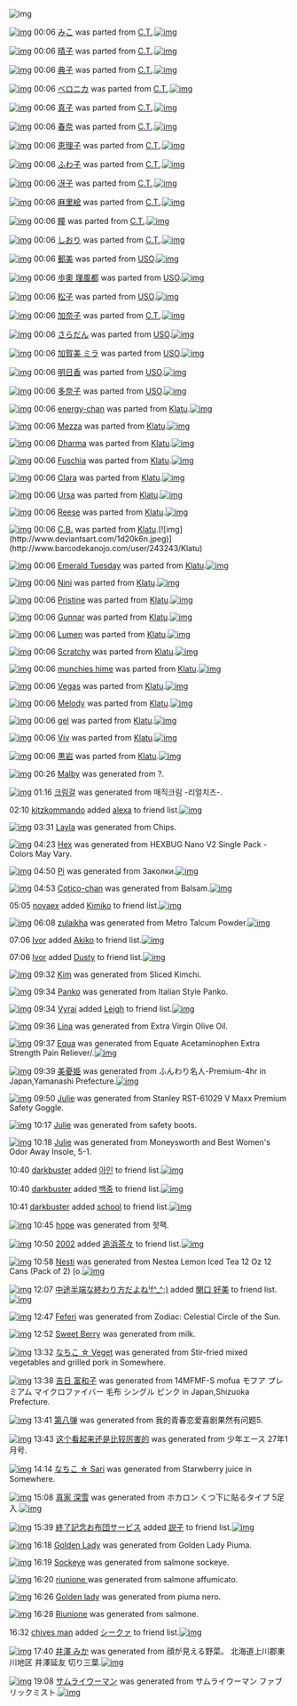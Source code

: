 ![img](http://gdrive-cdn.herokuapp.com/537b65a5bc09f0000721dda7/512px-barcode.png)

[![img](http://www.deviantsart.com/3e1qhlt.png)](http://www.barcodekanojo.com/kanojo/2596175/%E3%81%BF%E3%81%93) 00:06 [みこ](http://www.barcodekanojo.com/kanojo/2596175/%E3%81%BF%E3%81%93) was parted from [C.T.](http://www.barcodekanojo.com/kanojo/2596175/%E3%81%BF%E3%81%93).[![img](http://www.deviantsart.com/fhrc6a.jpeg)](http://www.barcodekanojo.com/user/272165/C.T.) 

[![img](http://www.deviantsart.com/gh5f3n.png)](http://www.barcodekanojo.com/kanojo/2876357/%E6%99%B4%E5%AD%90) 00:06 [晴子](http://www.barcodekanojo.com/kanojo/2876357/%E6%99%B4%E5%AD%90) was parted from [C.T.](http://www.barcodekanojo.com/kanojo/2876357/%E6%99%B4%E5%AD%90).[![img](http://www.deviantsart.com/fhrc6a.jpeg)](http://www.barcodekanojo.com/user/272165/C.T.) 

[![img](http://www.deviantsart.com/3q5gi1v.png)](http://www.barcodekanojo.com/kanojo/2866947/%E5%85%B8%E5%AD%90) 00:06 [典子](http://www.barcodekanojo.com/kanojo/2866947/%E5%85%B8%E5%AD%90) was parted from [C.T.](http://www.barcodekanojo.com/kanojo/2866947/%E5%85%B8%E5%AD%90).[![img](http://www.deviantsart.com/fhrc6a.jpeg)](http://www.barcodekanojo.com/user/272165/C.T.) 

[![img](http://www.deviantsart.com/3nchgeq.png)](http://www.barcodekanojo.com/kanojo/2594263/%E3%83%99%E3%83%AD%E3%83%8B%E3%82%AB) 00:06 [ベロニカ](http://www.barcodekanojo.com/kanojo/2594263/%E3%83%99%E3%83%AD%E3%83%8B%E3%82%AB) was parted from [C.T.](http://www.barcodekanojo.com/kanojo/2594263/%E3%83%99%E3%83%AD%E3%83%8B%E3%82%AB).[![img](http://www.deviantsart.com/fhrc6a.jpeg)](http://www.barcodekanojo.com/user/272165/C.T.) 

[![img](http://www.deviantsart.com/2gbm97t.png)](http://www.barcodekanojo.com/kanojo/2594280/%E7%9C%9F%E5%AD%90) 00:06 [真子](http://www.barcodekanojo.com/kanojo/2594280/%E7%9C%9F%E5%AD%90) was parted from [C.T.](http://www.barcodekanojo.com/kanojo/2594280/%E7%9C%9F%E5%AD%90).[![img](http://www.deviantsart.com/fhrc6a.jpeg)](http://www.barcodekanojo.com/user/272165/C.T.) 

[![img](http://www.deviantsart.com/3vuem73.png)](http://www.barcodekanojo.com/kanojo/2594283/%E6%98%A5%E5%A5%88) 00:06 [春奈](http://www.barcodekanojo.com/kanojo/2594283/%E6%98%A5%E5%A5%88) was parted from [C.T.](http://www.barcodekanojo.com/kanojo/2594283/%E6%98%A5%E5%A5%88).[![img](http://www.deviantsart.com/fhrc6a.jpeg)](http://www.barcodekanojo.com/user/272165/C.T.) 

[![img](http://www.deviantsart.com/10fg311.png)](http://www.barcodekanojo.com/kanojo/2572946/%E6%81%B5%E7%90%86%E5%AD%90) 00:06 [恵理子](http://www.barcodekanojo.com/kanojo/2572946/%E6%81%B5%E7%90%86%E5%AD%90) was parted from [C.T.](http://www.barcodekanojo.com/kanojo/2572946/%E6%81%B5%E7%90%86%E5%AD%90).[![img](http://www.deviantsart.com/fhrc6a.jpeg)](http://www.barcodekanojo.com/user/272165/C.T.) 

[![img](http://www.deviantsart.com/n8hqif.png)](http://www.barcodekanojo.com/kanojo/2574356/%E3%81%B5%E3%82%8F%E5%AD%90) 00:06 [ふわ子](http://www.barcodekanojo.com/kanojo/2574356/%E3%81%B5%E3%82%8F%E5%AD%90) was parted from [C.T.](http://www.barcodekanojo.com/kanojo/2574356/%E3%81%B5%E3%82%8F%E5%AD%90).[![img](http://www.deviantsart.com/fhrc6a.jpeg)](http://www.barcodekanojo.com/user/272165/C.T.) 

[![img](http://www.deviantsart.com/ng2dbm.png)](http://www.barcodekanojo.com/kanojo/2576484/%E5%86%B4%E5%AD%90) 00:06 [冴子](http://www.barcodekanojo.com/kanojo/2576484/%E5%86%B4%E5%AD%90) was parted from [C.T.](http://www.barcodekanojo.com/kanojo/2576484/%E5%86%B4%E5%AD%90).[![img](http://www.deviantsart.com/fhrc6a.jpeg)](http://www.barcodekanojo.com/user/272165/C.T.) 

[![img](http://www.deviantsart.com/37ur342.png)](http://www.barcodekanojo.com/kanojo/2625490/%E9%BA%BB%E9%87%8C%E7%B5%B5) 00:06 [麻里絵](http://www.barcodekanojo.com/kanojo/2625490/%E9%BA%BB%E9%87%8C%E7%B5%B5) was parted from [C.T.](http://www.barcodekanojo.com/kanojo/2625490/%E9%BA%BB%E9%87%8C%E7%B5%B5).[![img](http://www.deviantsart.com/fhrc6a.jpeg)](http://www.barcodekanojo.com/user/272165/C.T.) 

[![img](http://www.deviantsart.com/25gs66b.png)](http://www.barcodekanojo.com/kanojo/2651804/%E7%9E%B3) 00:06 [瞳](http://www.barcodekanojo.com/kanojo/2651804/%E7%9E%B3) was parted from [C.T.](http://www.barcodekanojo.com/kanojo/2651804/%E7%9E%B3).[![img](http://www.deviantsart.com/fhrc6a.jpeg)](http://www.barcodekanojo.com/user/272165/C.T.) 

[![img](http://www.deviantsart.com/1c264u3.png)](http://www.barcodekanojo.com/kanojo/2619181/%E3%81%97%E3%81%8A%E3%82%8A) 00:06 [しおり](http://www.barcodekanojo.com/kanojo/2619181/%E3%81%97%E3%81%8A%E3%82%8A) was parted from [C.T.](http://www.barcodekanojo.com/kanojo/2619181/%E3%81%97%E3%81%8A%E3%82%8A).[![img](http://www.deviantsart.com/fhrc6a.jpeg)](http://www.barcodekanojo.com/user/272165/C.T.) 

[![img](http://www.deviantsart.com/2ist474.png)](http://www.barcodekanojo.com/kanojo/1538767/%E9%83%B5%E7%BE%8E) 00:06 [郵美](http://www.barcodekanojo.com/kanojo/1538767/%E9%83%B5%E7%BE%8E) was parted from [USO](http://www.barcodekanojo.com/kanojo/1538767/%E9%83%B5%E7%BE%8E).[![img](http://www.deviantsart.com/23q3t7f.png)](http://www.barcodekanojo.com/user/211042/USO) 

[![img](http://www.deviantsart.com/1j0p47f.png)](http://www.barcodekanojo.com/kanojo/2151013/%E6%AD%A9%E5%A5%A7%20%E7%90%86%E9%A2%A8%E9%83%BD) 00:06 [歩奧 理風都](http://www.barcodekanojo.com/kanojo/2151013/%E6%AD%A9%E5%A5%A7%20%E7%90%86%E9%A2%A8%E9%83%BD) was parted from [USO](http://www.barcodekanojo.com/kanojo/2151013/%E6%AD%A9%E5%A5%A7%20%E7%90%86%E9%A2%A8%E9%83%BD).[![img](http://www.deviantsart.com/23q3t7f.png)](http://www.barcodekanojo.com/user/211042/USO) 

[![img](http://www.deviantsart.com/1a3fr6h.png)](http://www.barcodekanojo.com/kanojo/2181670/%E6%9D%BE%E5%AD%90) 00:06 [松子](http://www.barcodekanojo.com/kanojo/2181670/%E6%9D%BE%E5%AD%90) was parted from [USO](http://www.barcodekanojo.com/kanojo/2181670/%E6%9D%BE%E5%AD%90).[![img](http://www.deviantsart.com/23q3t7f.png)](http://www.barcodekanojo.com/user/211042/USO) 

[![img](http://www.deviantsart.com/da0mmf.png)](http://www.barcodekanojo.com/kanojo/2620450/%E5%8A%A0%E5%A5%88%E5%AD%90) 00:06 [加奈子](http://www.barcodekanojo.com/kanojo/2620450/%E5%8A%A0%E5%A5%88%E5%AD%90) was parted from [C.T.](http://www.barcodekanojo.com/kanojo/2620450/%E5%8A%A0%E5%A5%88%E5%AD%90).[![img](http://www.deviantsart.com/fhrc6a.jpeg)](http://www.barcodekanojo.com/user/272165/C.T.) 

[![img](http://www.deviantsart.com/1qjp8pu.png)](http://www.barcodekanojo.com/kanojo/1662964/%E3%81%95%E3%82%89%E3%81%A0%E3%82%93) 00:06 [さらだん](http://www.barcodekanojo.com/kanojo/1662964/%E3%81%95%E3%82%89%E3%81%A0%E3%82%93) was parted from [USO](http://www.barcodekanojo.com/kanojo/1662964/%E3%81%95%E3%82%89%E3%81%A0%E3%82%93).[![img](http://www.deviantsart.com/23q3t7f.png)](http://www.barcodekanojo.com/user/211042/USO) 

[![img](http://www.deviantsart.com/vojj5.png)](http://www.barcodekanojo.com/kanojo/337396/%E5%8A%A0%E8%B3%80%E7%BE%8E%20%E3%83%9F%E3%83%A9) 00:06 [加賀美 ミラ](http://www.barcodekanojo.com/kanojo/337396/%E5%8A%A0%E8%B3%80%E7%BE%8E%20%E3%83%9F%E3%83%A9) was parted from [USO](http://www.barcodekanojo.com/kanojo/337396/%E5%8A%A0%E8%B3%80%E7%BE%8E%20%E3%83%9F%E3%83%A9).[![img](http://www.deviantsart.com/23q3t7f.png)](http://www.barcodekanojo.com/user/211042/USO) 

[![img](http://www.deviantsart.com/1sd6lbg.png)](http://www.barcodekanojo.com/kanojo/2713007/%E6%98%8E%E6%97%A5%E9%A6%99) 00:06 [明日香](http://www.barcodekanojo.com/kanojo/2713007/%E6%98%8E%E6%97%A5%E9%A6%99) was parted from [USO](http://www.barcodekanojo.com/kanojo/2713007/%E6%98%8E%E6%97%A5%E9%A6%99).[![img](http://www.deviantsart.com/23q3t7f.png)](http://www.barcodekanojo.com/user/211042/USO) 

[![img](http://www.deviantsart.com/g1fqjg.png)](http://www.barcodekanojo.com/kanojo/2630644/%E5%A4%9A%E5%A5%88%E5%AD%90) 00:06 [多奈子](http://www.barcodekanojo.com/kanojo/2630644/%E5%A4%9A%E5%A5%88%E5%AD%90) was parted from [USO](http://www.barcodekanojo.com/kanojo/2630644/%E5%A4%9A%E5%A5%88%E5%AD%90).[![img](http://www.deviantsart.com/23q3t7f.png)](http://www.barcodekanojo.com/user/211042/USO) 

[![img](http://www.deviantsart.com/8mj5.png)](http://www.barcodekanojo.com/kanojo/2539918/energy-chan) 00:06 [energy-chan](http://www.barcodekanojo.com/kanojo/2539918/energy-chan) was parted from [Klatu](http://www.barcodekanojo.com/kanojo/2539918/energy-chan).[![img](http://www.deviantsart.com/1d20k6n.jpeg)](http://www.barcodekanojo.com/user/243243/Klatu) 

[![img](http://www.deviantsart.com/2cbu7o7.png)](http://www.barcodekanojo.com/kanojo/2533068/Mezza) 00:06 [Mezza](http://www.barcodekanojo.com/kanojo/2533068/Mezza) was parted from [Klatu](http://www.barcodekanojo.com/kanojo/2533068/Mezza).[![img](http://www.deviantsart.com/1d20k6n.jpeg)](http://www.barcodekanojo.com/user/243243/Klatu) 

[![img](http://www.deviantsart.com/28478tj.png)](http://www.barcodekanojo.com/kanojo/2538582/Dharma) 00:06 [Dharma](http://www.barcodekanojo.com/kanojo/2538582/Dharma) was parted from [Klatu](http://www.barcodekanojo.com/kanojo/2538582/Dharma).[![img](http://www.deviantsart.com/1d20k6n.jpeg)](http://www.barcodekanojo.com/user/243243/Klatu) 

[![img](http://www.deviantsart.com/20tjdtj.png)](http://www.barcodekanojo.com/kanojo/2528871/Fuschia) 00:06 [Fuschia](http://www.barcodekanojo.com/kanojo/2528871/Fuschia) was parted from [Klatu](http://www.barcodekanojo.com/kanojo/2528871/Fuschia).[![img](http://www.deviantsart.com/1d20k6n.jpeg)](http://www.barcodekanojo.com/user/243243/Klatu) 

[![img](http://www.deviantsart.com/2feu904.png)](http://www.barcodekanojo.com/kanojo/2515403/Clara) 00:06 [Clara](http://www.barcodekanojo.com/kanojo/2515403/Clara) was parted from [Klatu](http://www.barcodekanojo.com/kanojo/2515403/Clara).[![img](http://www.deviantsart.com/1d20k6n.jpeg)](http://www.barcodekanojo.com/user/243243/Klatu) 

[![img](http://www.deviantsart.com/1j59r3i.png)](http://www.barcodekanojo.com/kanojo/2525564/Ursa) 00:06 [Ursa](http://www.barcodekanojo.com/kanojo/2525564/Ursa) was parted from [Klatu](http://www.barcodekanojo.com/kanojo/2525564/Ursa).[![img](http://www.deviantsart.com/1d20k6n.jpeg)](http://www.barcodekanojo.com/user/243243/Klatu) 

[![img](http://www.deviantsart.com/2n6vo7g.png)](http://www.barcodekanojo.com/kanojo/2532871/Reese) 00:06 [Reese](http://www.barcodekanojo.com/kanojo/2532871/Reese) was parted from [Klatu](http://www.barcodekanojo.com/kanojo/2532871/Reese).[![img](http://www.deviantsart.com/1d20k6n.jpeg)](http://www.barcodekanojo.com/user/243243/Klatu) 

[![img](http://www.deviantsart.com/315h34v.png)](http://www.barcodekanojo.com/kanojo/2816621/C.B.) 00:06 [C.B.](http://www.barcodekanojo.com/kanojo/2816621/C.B.) was parted from [Klatu](http://www.barcodekanojo.com/kanojo/2816621/C.B.).[![img](http://www.deviantsart.com/1d20k6n.jpeg)](http://www.barcodekanojo.com/user/243243/Klatu) 

[![img](http://www.deviantsart.com/1fi04g9.png)](http://www.barcodekanojo.com/kanojo/2813013/Emerald%20Tuesday) 00:06 [Emerald Tuesday](http://www.barcodekanojo.com/kanojo/2813013/Emerald%20Tuesday) was parted from [Klatu](http://www.barcodekanojo.com/kanojo/2813013/Emerald%20Tuesday).[![img](http://www.deviantsart.com/1d20k6n.jpeg)](http://www.barcodekanojo.com/user/243243/Klatu) 

[![img](http://www.deviantsart.com/1426u6b.png)](http://www.barcodekanojo.com/kanojo/2817361/Nini) 00:06 [Nini](http://www.barcodekanojo.com/kanojo/2817361/Nini) was parted from [Klatu](http://www.barcodekanojo.com/kanojo/2817361/Nini).[![img](http://www.deviantsart.com/1d20k6n.jpeg)](http://www.barcodekanojo.com/user/243243/Klatu) 

[![img](http://www.deviantsart.com/26riabr.png)](http://www.barcodekanojo.com/kanojo/2820366/Pristine) 00:06 [Pristine](http://www.barcodekanojo.com/kanojo/2820366/Pristine) was parted from [Klatu](http://www.barcodekanojo.com/kanojo/2820366/Pristine).[![img](http://www.deviantsart.com/1d20k6n.jpeg)](http://www.barcodekanojo.com/user/243243/Klatu) 

[![img](http://www.deviantsart.com/2bnfmi7.png)](http://www.barcodekanojo.com/kanojo/2817358/Gunnar) 00:06 [Gunnar](http://www.barcodekanojo.com/kanojo/2817358/Gunnar) was parted from [Klatu](http://www.barcodekanojo.com/kanojo/2817358/Gunnar).[![img](http://www.deviantsart.com/1d20k6n.jpeg)](http://www.barcodekanojo.com/user/243243/Klatu) 

[![img](http://www.deviantsart.com/3cfljm4.png)](http://www.barcodekanojo.com/kanojo/2537940/Lumen) 00:06 [Lumen](http://www.barcodekanojo.com/kanojo/2537940/Lumen) was parted from [Klatu](http://www.barcodekanojo.com/kanojo/2537940/Lumen).[![img](http://www.deviantsart.com/1d20k6n.jpeg)](http://www.barcodekanojo.com/user/243243/Klatu) 

[![img](http://www.deviantsart.com/2mrkmnu.png)](http://www.barcodekanojo.com/kanojo/2528887/Scratchy) 00:06 [Scratchy](http://www.barcodekanojo.com/kanojo/2528887/Scratchy) was parted from [Klatu](http://www.barcodekanojo.com/kanojo/2528887/Scratchy).[![img](http://www.deviantsart.com/1d20k6n.jpeg)](http://www.barcodekanojo.com/user/243243/Klatu) 

[![img](http://www.deviantsart.com/11got0g.png)](http://www.barcodekanojo.com/kanojo/2522596/munchies%20hime) 00:06 [munchies hime](http://www.barcodekanojo.com/kanojo/2522596/munchies%20hime) was parted from [Klatu](http://www.barcodekanojo.com/kanojo/2522596/munchies%20hime).[![img](http://www.deviantsart.com/1d20k6n.jpeg)](http://www.barcodekanojo.com/user/243243/Klatu) 

[![img](http://www.deviantsart.com/1mb89e6.png)](http://www.barcodekanojo.com/kanojo/2528890/Vegas) 00:06 [Vegas](http://www.barcodekanojo.com/kanojo/2528890/Vegas) was parted from [Klatu](http://www.barcodekanojo.com/kanojo/2528890/Vegas).[![img](http://www.deviantsart.com/1d20k6n.jpeg)](http://www.barcodekanojo.com/user/243243/Klatu) 

[![img](http://www.deviantsart.com/1ks4sah.png)](http://www.barcodekanojo.com/kanojo/2527046/Melody) 00:06 [Melody](http://www.barcodekanojo.com/kanojo/2527046/Melody) was parted from [Klatu](http://www.barcodekanojo.com/kanojo/2527046/Melody).[![img](http://www.deviantsart.com/1d20k6n.jpeg)](http://www.barcodekanojo.com/user/243243/Klatu) 

[![img](http://www.deviantsart.com/2a2juh5.png)](http://www.barcodekanojo.com/kanojo/2525765/gel) 00:06 [gel](http://www.barcodekanojo.com/kanojo/2525765/gel) was parted from [Klatu](http://www.barcodekanojo.com/kanojo/2525765/gel).[![img](http://www.deviantsart.com/1d20k6n.jpeg)](http://www.barcodekanojo.com/user/243243/Klatu) 

[![img](http://www.deviantsart.com/3hkj9do.png)](http://www.barcodekanojo.com/kanojo/2516874/Viv) 00:06 [Viv](http://www.barcodekanojo.com/kanojo/2516874/Viv) was parted from [Klatu](http://www.barcodekanojo.com/kanojo/2516874/Viv).[![img](http://www.deviantsart.com/1d20k6n.jpeg)](http://www.barcodekanojo.com/user/243243/Klatu) 

[![img](http://www.deviantsart.com/2auhuq0.png)](http://www.barcodekanojo.com/kanojo/15440/%E9%BB%92%E5%B2%A9) 00:06 [黒岩](http://www.barcodekanojo.com/kanojo/15440/%E9%BB%92%E5%B2%A9) was parted from [Klatu](http://www.barcodekanojo.com/kanojo/15440/%E9%BB%92%E5%B2%A9).[![img](http://www.deviantsart.com/1d20k6n.jpeg)](http://www.barcodekanojo.com/user/243243/Klatu) 

[![img](http://www.deviantsart.com/3ds0s8i.png)](http://www.barcodekanojo.com/kanojo/3191805/Malby) 00:26 [Malby](http://www.barcodekanojo.com/kanojo/3191805/Malby) was generated from ?.

[![img](http://www.deviantsart.com/1rssrjl.png)](http://www.barcodekanojo.com/kanojo/3191806/%ED%81%AC%EB%A6%BC%EA%B1%B8) 01:16 [크림걸](http://www.barcodekanojo.com/kanojo/3191806/%ED%81%AC%EB%A6%BC%EA%B1%B8) was generated from 매직크림 -리얼치즈-.

02:10 [kitzkommando](http://www.barcodekanojo.com/user/499751/kitzkommando) added [alexa](http://www.barcodekanojo.com/kanojo/2519017/alexa) to friend list.[![img](http://www.deviantsart.com/g7r2k2.png)](http://www.barcodekanojo.com/kanojo/2519017/alexa) 

[![img](http://www.deviantsart.com/1gk7va2.png)](http://www.barcodekanojo.com/kanojo/3191807/Layla) 03:31 [Layla](http://www.barcodekanojo.com/kanojo/3191807/Layla) was generated from Chips.

[![img](http://www.deviantsart.com/31ih064.png)](http://www.barcodekanojo.com/kanojo/3191808/Hex) 04:23 [Hex](http://www.barcodekanojo.com/kanojo/3191808/Hex) was generated from HEXBUG Nano V2 Single Pack - Colors May Vary.

[![img](http://www.deviantsart.com/17ghg6o.png)](http://www.barcodekanojo.com/kanojo/3191809/Pi) 04:50 [Pi](http://www.barcodekanojo.com/kanojo/3191809/Pi) was generated from Заколки.[![img](http://www.deviantsart.com/2adeiem.jpeg)](http://www.barcodekanojo.com/product_images/barcode/6016410/1421524234/%D0%97%D0%B0%D0%BA%D0%BE%D0%BB%D0%BA%D0%B8.jpg) 

[![img](http://www.deviantsart.com/3ogvt67.png)](http://www.barcodekanojo.com/kanojo/3191810/Cotico-chan) 04:53 [Cotico-chan](http://www.barcodekanojo.com/kanojo/3191810/Cotico-chan) was generated from Balsam.[![img](http://www.deviantsart.com/2nsnf45.jpeg)](http://www.barcodekanojo.com/product_images/barcode/6016411/1421524333/50x50xBalsam.jpg,qw=88,ah=88.pagespeed.ic.aHxbylygrQ.jpg) 

05:05 [novaex](http://www.barcodekanojo.com/user/499753/novaex) added [Kimiko](http://www.barcodekanojo.com/kanojo/2762731/Kimiko) to friend list.[![img](http://www.deviantsart.com/2hcdbde.png)](http://www.barcodekanojo.com/kanojo/2762731/Kimiko) 

[![img](http://www.deviantsart.com/1lakv7b.png)](http://www.barcodekanojo.com/kanojo/3191811/zulaikha) 06:08 [zulaikha](http://www.barcodekanojo.com/kanojo/3191811/zulaikha) was generated from Metro Talcum Powder.[![img](http://www.deviantsart.com/1eoe84.jpeg)](http://www.barcodekanojo.com/product_images/barcode/6016413/1421528844/Metro%20Talcum%20Powder.jpg) 

07:06 [Ivor](http://www.barcodekanojo.com/user/499735/Ivor) added [Akiko](http://www.barcodekanojo.com/kanojo/2648591/Akiko) to friend list.[![img](http://www.deviantsart.com/3lgru77.png)](http://www.barcodekanojo.com/kanojo/2648591/Akiko) 

07:06 [Ivor](http://www.barcodekanojo.com/user/499735/Ivor) added [Dusty](http://www.barcodekanojo.com/kanojo/3170684/Dusty) to friend list.[![img](http://www.deviantsart.com/29r8glo.png)](http://www.barcodekanojo.com/kanojo/3170684/Dusty) 

[![img](http://www.deviantsart.com/12i8jjd.png)](http://www.barcodekanojo.com/kanojo/3191812/Kim) 09:32 [Kim](http://www.barcodekanojo.com/kanojo/3191812/Kim) was generated from Sliced Kimchi.

[![img](http://www.deviantsart.com/3khhaf.png)](http://www.barcodekanojo.com/kanojo/3191813/Panko) 09:34 [Panko](http://www.barcodekanojo.com/kanojo/3191813/Panko) was generated from Italian Style Panko.

[![img](http://www.deviantsart.com/1ic2mod.jpeg)](http://www.barcodekanojo.com/user/469371/Vyrai) 09:34 [Vyrai](http://www.barcodekanojo.com/user/469371/Vyrai) added [Leigh](http://www.barcodekanojo.com/kanojo/2730469/Leigh) to friend list.[![img](http://www.deviantsart.com/2n9n2i.png)](http://www.barcodekanojo.com/kanojo/2730469/Leigh) 

[![img](http://www.deviantsart.com/2m5ad8k.png)](http://www.barcodekanojo.com/kanojo/3191814/Lina) 09:36 [Lina](http://www.barcodekanojo.com/kanojo/3191814/Lina) was generated from Extra Virgin Olive Oil.

[![img](http://www.deviantsart.com/3njcbgf.png)](http://www.barcodekanojo.com/kanojo/3191815/Equa) 09:37 [Equa](http://www.barcodekanojo.com/kanojo/3191815/Equa) was generated from Equate Acetaminophen Extra Strength Pain Reliever/.[![img](http://www.deviantsart.com/14gvk9h.jpeg)](http://www.barcodekanojo.com/product_images/barcode/6016420/1421541412/Equate%20Acetaminophen%20Extra%20Strength%20Pain%20Reliever%2F.jpg) 

[![img](http://www.deviantsart.com/2jds10g.png)](http://www.barcodekanojo.com/kanojo/3191816/%E7%BE%8E%E6%86%82%E5%A7%AB) 09:39 [美憂姫](http://www.barcodekanojo.com/kanojo/3191816/%E7%BE%8E%E6%86%82%E5%A7%AB) was generated from ふんわり名人-Premium-4hr in Japan,Yamanashi Prefecture.[![img](http://www.deviantsart.com/2f83pp8.jpeg)](http://www.barcodekanojo.com/product_images/barcode/6016421/1421541541/%E3%81%B5%E3%82%93%E3%82%8F%E3%82%8A%E5%90%8D%E4%BA%BA-Premium-4hr.jpg) 

[![img](http://www.deviantsart.com/1bvoimf.png)](http://www.barcodekanojo.com/kanojo/3191817/Julie) 09:50 [Julie](http://www.barcodekanojo.com/kanojo/3191817/Julie) was generated from Stanley RST-61029 V Maxx Premium Safety Goggle.

[![img](http://www.deviantsart.com/2fffk0v.png)](http://www.barcodekanojo.com/kanojo/3191818/Julie) 10:17 [Julie](http://www.barcodekanojo.com/kanojo/3191818/Julie) was generated from safety boots.

[![img](http://www.deviantsart.com/246h9la.png)](http://www.barcodekanojo.com/kanojo/3191819/Julie) 10:18 [Julie](http://www.barcodekanojo.com/kanojo/3191819/Julie) was generated from Moneysworth and Best Women's Odor Away Insole, 5-1.

10:40 [darkbuster](http://www.barcodekanojo.com/user/499749/darkbuster) added [아인](http://www.barcodekanojo.com/kanojo/2525002/%EC%95%84%EC%9D%B8) to friend list.[![img](http://www.deviantsart.com/2lbics6.png)](http://www.barcodekanojo.com/kanojo/2525002/%EC%95%84%EC%9D%B8) 

10:40 [darkbuster](http://www.barcodekanojo.com/user/499749/darkbuster) added [백중](http://www.barcodekanojo.com/kanojo/2912319/%EB%B0%B1%EC%A4%91) to friend list.[![img](http://www.deviantsart.com/2ik59f0.png)](http://www.barcodekanojo.com/kanojo/2912319/%EB%B0%B1%EC%A4%91) 

10:41 [darkbuster](http://www.barcodekanojo.com/user/499749/darkbuster) added [school](http://www.barcodekanojo.com/kanojo/1454689/school) to friend list.[![img](http://www.deviantsart.com/32kt4nc.png)](http://www.barcodekanojo.com/kanojo/1454689/school) 

[![img](http://www.deviantsart.com/q6jake.png)](http://www.barcodekanojo.com/kanojo/3191820/hope) 10:45 [hope](http://www.barcodekanojo.com/kanojo/3191820/hope) was generated from 핫팩.

[![img](http://www.deviantsart.com/2vejjuu.jpeg)](http://www.barcodekanojo.com/user/307177/2002) 10:50 [2002](http://www.barcodekanojo.com/user/307177/2002) added [追浜茶々](http://www.barcodekanojo.com/kanojo/2942472/%E8%BF%BD%E6%B5%9C%E8%8C%B6%E3%80%85) to friend list.[![img](http://www.deviantsart.com/4nh555.png)](http://www.barcodekanojo.com/kanojo/2942472/%E8%BF%BD%E6%B5%9C%E8%8C%B6%E3%80%85) 

[![img](http://www.deviantsart.com/2v8j9pg.png)](http://www.barcodekanojo.com/kanojo/3191821/Nesti) 10:58 [Nesti](http://www.barcodekanojo.com/kanojo/3191821/Nesti) was generated from Nestea Lemon Iced Tea 12 Oz 12 Cans (Pack of 2) (o.[![img](http://www.deviantsart.com/21uuu8h.jpeg)](http://www.barcodekanojo.com/product_images/barcode/6016430/1421546249/Nestea%20Lemon%20Iced%20Tea%2012%20Oz%2012%20Cans%20%28Pack%20of%202%29%20%28o.jpg) 

[![img](http://www.deviantsart.com/2deh5cl.jpeg)](http://www.barcodekanojo.com/user/309843/%E4%B8%AD%E9%80%94%E5%8D%8A%E7%AB%AF%E3%81%AA%E7%B5%82%E3%82%8F%E3%82%8A%E6%96%B9%E3%81%A0%E3%82%88%E3%81%AD%E2%81%BDf%5E_%5E%3B%29) 12:07 [中途半端な終わり方だよね⁽f^_^;)](http://www.barcodekanojo.com/user/309843/%E4%B8%AD%E9%80%94%E5%8D%8A%E7%AB%AF%E3%81%AA%E7%B5%82%E3%82%8F%E3%82%8A%E6%96%B9%E3%81%A0%E3%82%88%E3%81%AD%E2%81%BDf%5E_%5E%3B%29) added [関口 好美](http://www.barcodekanojo.com/kanojo/2617346/%E9%96%A2%E5%8F%A3%20%E5%A5%BD%E7%BE%8E) to friend list.[![img](http://www.deviantsart.com/3pksrtm.png)](http://www.barcodekanojo.com/kanojo/2617346/%E9%96%A2%E5%8F%A3%20%E5%A5%BD%E7%BE%8E) 

[![img](http://www.deviantsart.com/3smbag7.png)](http://www.barcodekanojo.com/kanojo/3191822/Feferi) 12:47 [Feferi](http://www.barcodekanojo.com/kanojo/3191822/Feferi) was generated from Zodiac: Celestial Circle of the Sun.

[![img](http://www.deviantsart.com/2v594p8.png)](http://www.barcodekanojo.com/kanojo/3191823/Sweet%20Berry) 12:52 [Sweet Berry](http://www.barcodekanojo.com/kanojo/3191823/Sweet%20Berry) was generated from milk.

[![img](http://www.deviantsart.com/3j1mtom.png)](http://www.barcodekanojo.com/kanojo/3191824/%E3%81%AA%E3%81%A1%E3%81%93%20%E2%98%86%20Veget) 13:32 [なちこ ☆ Veget](http://www.barcodekanojo.com/kanojo/3191824/%E3%81%AA%E3%81%A1%E3%81%93%20%E2%98%86%20Veget) was generated from Stir-fried mixed vegetables and grilled pork  in Somewhere.

[![img](http://www.deviantsart.com/307vra2.png)](http://www.barcodekanojo.com/kanojo/3191825/%E5%90%89%E6%97%A5%20%E5%AF%8C%E5%92%8C%E5%AD%90) 13:38 [吉日 富和子](http://www.barcodekanojo.com/kanojo/3191825/%E5%90%89%E6%97%A5%20%E5%AF%8C%E5%92%8C%E5%AD%90) was generated from 14MFMF-S mofua モフア プレミアム マイクロファイバー 毛布 シングル ピンク in Japan,Shizuoka Prefecture.

[![img](http://www.deviantsart.com/4d8mhm.png)](http://www.barcodekanojo.com/kanojo/3191826/%E7%AC%AC%E5%85%AB%E5%BC%B9) 13:41 [第八弹](http://www.barcodekanojo.com/kanojo/3191826/%E7%AC%AC%E5%85%AB%E5%BC%B9) was generated from 我的青春恋爱喜剧果然有问题5.

[![img](http://www.deviantsart.com/2ckqfuj.png)](http://www.barcodekanojo.com/kanojo/3191827/%E8%BF%99%E4%B8%AA%E7%9C%8B%E8%B5%B7%E6%9D%A5%E8%BF%98%E6%98%AF%E6%AF%94%E8%BE%83%E5%8E%89%E5%AE%B3%E7%9A%84) 13:43 [这个看起来还是比较厉害的](http://www.barcodekanojo.com/kanojo/3191827/%E8%BF%99%E4%B8%AA%E7%9C%8B%E8%B5%B7%E6%9D%A5%E8%BF%98%E6%98%AF%E6%AF%94%E8%BE%83%E5%8E%89%E5%AE%B3%E7%9A%84) was generated from 少年エース 27年1月号.

[![img](http://www.deviantsart.com/2vs8lgb.png)](http://www.barcodekanojo.com/kanojo/3191828/%E3%81%AA%E3%81%A1%E3%81%93%20%E2%98%86%20Sari) 14:14 [なちこ ☆ Sari](http://www.barcodekanojo.com/kanojo/3191828/%E3%81%AA%E3%81%A1%E3%81%93%20%E2%98%86%20Sari) was generated from Starwberry juice  in Somewhere.

[![img](http://www.deviantsart.com/3noeeqh.png)](http://www.barcodekanojo.com/kanojo/3191829/%E7%9C%9F%E5%AE%B6%20%E6%B7%B1%E9%9B%AA) 15:08 [真家 深雪](http://www.barcodekanojo.com/kanojo/3191829/%E7%9C%9F%E5%AE%B6%20%E6%B7%B1%E9%9B%AA) was generated from ホカロン くつ下に貼るタイプ 5足入.[![img](http://www.deviantsart.com/2s2dkp9.jpeg)](http://www.barcodekanojo.com/product_images/barcode/6016439/1421561269/%E3%83%9B%E3%82%AB%E3%83%AD%E3%83%B3%20%E3%81%8F%E3%81%A4%E4%B8%8B%E3%81%AB%E8%B2%BC%E3%82%8B%E3%82%BF%E3%82%A4%E3%83%97%205%E8%B6%B3%E5%85%A5.jpg) 

[![img](http://www.deviantsart.com/239d8ps.jpeg)](http://www.barcodekanojo.com/user/223532/%E7%B5%82%E4%BA%86%E8%A8%98%E5%BF%B5%E3%81%8A%E5%B8%83%E5%9B%A3%E3%82%B5%E3%83%BC%E3%83%93%E3%82%B9) 15:39 [終了記念お布団サービス](http://www.barcodekanojo.com/user/223532/%E7%B5%82%E4%BA%86%E8%A8%98%E5%BF%B5%E3%81%8A%E5%B8%83%E5%9B%A3%E3%82%B5%E3%83%BC%E3%83%93%E3%82%B9) added [説子](http://www.barcodekanojo.com/kanojo/2499382/%E8%AA%AC%E5%AD%90) to friend list.[![img](http://www.deviantsart.com/1dqiigs.png)](http://www.barcodekanojo.com/kanojo/2499382/%E8%AA%AC%E5%AD%90) 

[![img](http://www.deviantsart.com/1sbcmue.png)](http://www.barcodekanojo.com/kanojo/3191830/Golden%20Lady) 16:18 [Golden Lady](http://www.barcodekanojo.com/kanojo/3191830/Golden%20Lady) was generated from Golden Lady Piuma.

[![img](http://www.deviantsart.com/2ru0c76.png)](http://www.barcodekanojo.com/kanojo/3191831/Sockeye) 16:19 [Sockeye](http://www.barcodekanojo.com/kanojo/3191831/Sockeye) was generated from salmone sockeye.

[![img](http://www.deviantsart.com/2ho8j8n.png)](http://www.barcodekanojo.com/kanojo/3191832/riunione%20) 16:20 [riunione ](http://www.barcodekanojo.com/kanojo/3191832/riunione%20) was generated from salmone affumicato.

[![img](http://www.deviantsart.com/3u4efoq.png)](http://www.barcodekanojo.com/kanojo/3191833/Golden%20lady) 16:26 [Golden lady](http://www.barcodekanojo.com/kanojo/3191833/Golden%20lady) was generated from piuma nero.

[![img](http://www.deviantsart.com/3b1ilfl.png)](http://www.barcodekanojo.com/kanojo/3191834/Riunione) 16:28 [Riunione](http://www.barcodekanojo.com/kanojo/3191834/Riunione) was generated from salmone.

16:32 [chives man](http://www.barcodekanojo.com/user/499762/chives%20man) added [シークァ](http://www.barcodekanojo.com/kanojo/3182771/%E3%82%B7%E3%83%BC%E3%82%AF%E3%82%A1) to friend list.[![img](http://www.deviantsart.com/1tiujuf.png)](http://www.barcodekanojo.com/kanojo/3182771/%E3%82%B7%E3%83%BC%E3%82%AF%E3%82%A1) 

[![img](http://www.deviantsart.com/27vvoa4.png)](http://www.barcodekanojo.com/kanojo/3191835/%E4%BA%95%E6%BE%A4%20%E3%81%BF%E3%81%8B) 17:40 [井澤 みか](http://www.barcodekanojo.com/kanojo/3191835/%E4%BA%95%E6%BE%A4%20%E3%81%BF%E3%81%8B) was generated from 顔が見える野菜。 北海道上川郡東川地区 井澤延友 切り三葉.[![img](http://www.deviantsart.com/544tbg.jpeg)](http://www.barcodekanojo.com/product_images/barcode/6016447/1421570368/%E9%A1%94%E3%81%8C%E8%A6%8B%E3%81%88%E3%82%8B%E9%87%8E%E8%8F%9C%E3%80%82%20%E5%8C%97%E6%B5%B7%E9%81%93%E4%B8%8A%E5%B7%9D%E9%83%A1%E6%9D%B1%E5%B7%9D%E5%9C%B0%E5%8C%BA%20%E4%BA%95%E6%BE%A4%E5%BB%B6%E5%8F%8B%20%E5%88%87%E3%82%8A%E4%B8%89%E8%91%89.jpg) 

[![img](http://www.deviantsart.com/r6uef5.png)](http://www.barcodekanojo.com/kanojo/3191836/%E3%82%B5%E3%83%A0%E3%83%A9%E3%82%A4%E3%82%A6%E3%83%BC%E3%83%9E%E3%83%B3) 19:08 [サムライウーマン](http://www.barcodekanojo.com/kanojo/3191836/%E3%82%B5%E3%83%A0%E3%83%A9%E3%82%A4%E3%82%A6%E3%83%BC%E3%83%9E%E3%83%B3) was generated from サムライウーマン ファブリックミスト.[![img](http://www.deviantsart.com/1nlnbbv.jpeg)](http://www.barcodekanojo.com/product_images/barcode/6016448/1421575640/%E3%82%B5%E3%83%A0%E3%83%A9%E3%82%A4%E3%82%A6%E3%83%BC%E3%83%9E%E3%83%B3%20%E3%83%95%E3%82%A1%E3%83%96%E3%83%AA%E3%83%83%E3%82%AF%E3%83%9F%E3%82%B9%E3%83%88.jpg) 

